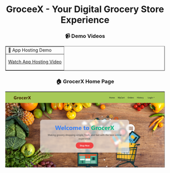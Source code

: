 

<h1 align='center'> GroceeX - Your Digital Grocery Store Experience </h1>

<h3 align='center'> 📹 Demo Videos </h3>
<table border='' align='center'>
<tr>
<td>
 🚀 App Hosting Demo </td>
 
</tr>
<tr>
<td>

[Watch App Hosting Video](https://drive.google.com/file/d/1fVxVPUTlEW3ovT0Jd_tdfvGPMki-7mpj/view?usp=drive_link)
</td>


</table>


<h3 align="center">🏠 GrocerX Home Page</h3>

<p align="center">
  <img src="Home Page.png" alt="GrocerX Homepage" width="600"/>
</p>

